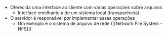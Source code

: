 - Oferecida uma interface ao cliente com várias operações sobre arquivos
	- Interface emelhante a de um sistema local (transparência)
- O servidor é responsável por implementar essas operações
	- Um exemplo é o sistema de arquivo de rede ([[Network File System - NFS]])